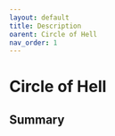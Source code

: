 ```yaml
---
layout: default
title: Description
oarent: Circle of Hell
nav_order: 1
---
```


# Circle of Hell
## Summary



